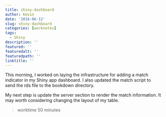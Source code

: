 ```yaml
---
title: shiny-dashboard
author: Kevin
date: '2018-06-12'
slug: shiny-dashboard
categories: [worknotes]
tags:
  - Shiny
description: ''
featured: ''
featuredalt: ''
featuredpath: ''
linktitle: ''
---
```


This morning, I worked on laying the infrastructure for adding a match indicator in my Shiny app dashboard. I also updated the match script to send the rds file to the bookdown directory.

My next step is update the server section to render the match information.  It may worth considering changing the layout of my table. 


> worktime 50 minutes
